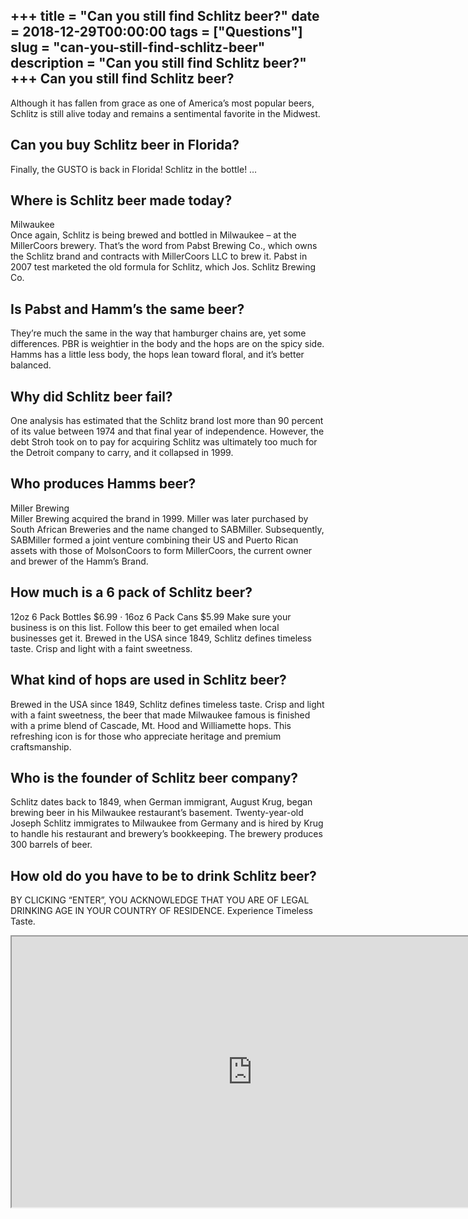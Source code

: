 +++
title = "Can you still find Schlitz beer?"
date = 2018-12-29T00:00:00
tags = ["Questions"]
slug = "can-you-still-find-schlitz-beer"
description = "Can you still find Schlitz beer?"
+++
Can you still find Schlitz beer?
--------------------------------

Although it has fallen from grace as one of America’s most popular beers, Schlitz is still alive today and remains a sentimental favorite in the Midwest.

Can you buy Schlitz beer in Florida?
------------------------------------

Finally, the GUSTO is back in Florida! Schlitz in the bottle! …

Where is Schlitz beer made today?
---------------------------------

Milwaukee  
Once again, Schlitz is being brewed and bottled in Milwaukee – at the MillerCoors brewery. That’s the word from Pabst Brewing Co., which owns the Schlitz brand and contracts with MillerCoors LLC to brew it. Pabst in 2007 test marketed the old formula for Schlitz, which Jos. Schlitz Brewing Co.

Is Pabst and Hamm’s the same beer?
----------------------------------

They’re much the same in the way that hamburger chains are, yet some differences. PBR is weightier in the body and the hops are on the spicy side. Hamms has a little less body, the hops lean toward floral, and it’s better balanced.

Why did Schlitz beer fail?
--------------------------

One analysis has estimated that the Schlitz brand lost more than 90 percent of its value between 1974 and that final year of independence. However, the debt Stroh took on to pay for acquiring Schlitz was ultimately too much for the Detroit company to carry, and it collapsed in 1999.

Who produces Hamms beer?
------------------------

Miller Brewing  
Miller Brewing acquired the brand in 1999. Miller was later purchased by South African Breweries and the name changed to SABMiller. Subsequently, SABMiller formed a joint venture combining their US and Puerto Rican assets with those of MolsonCoors to form MillerCoors, the current owner and brewer of the Hamm’s Brand.

How much is a 6 pack of Schlitz beer?
-------------------------------------

12oz 6 Pack Bottles $6.99 · 16oz 6 Pack Cans $5.99 Make sure your business is on this list. Follow this beer to get emailed when local businesses get it. Brewed in the USA since 1849, Schlitz defines timeless taste. Crisp and light with a faint sweetness.

What kind of hops are used in Schlitz beer?
-------------------------------------------

Brewed in the USA since 1849, Schlitz defines timeless taste. Crisp and light with a faint sweetness, the beer that made Milwaukee famous is finished with a prime blend of Cascade, Mt. Hood and Williamette hops. This refreshing icon is for those who appreciate heritage and premium craftsmanship.

Who is the founder of Schlitz beer company?
-------------------------------------------

Schlitz dates back to 1849, when German immigrant, August Krug, began brewing beer in his Milwaukee restaurant’s basement. Twenty-year-old Joseph Schlitz immigrates to Milwaukee from Germany and is hired by Krug to handle his restaurant and brewery’s bookkeeping. The brewery produces 300 barrels of beer.

How old do you have to be to drink Schlitz beer?
------------------------------------------------

BY CLICKING “ENTER”, YOU ACKNOWLEDGE THAT YOU ARE OF LEGAL DRINKING AGE IN YOUR COUNTRY OF RESIDENCE. Experience Timeless Taste.

<iframe allow="accelerometer; autoplay; clipboard-write; encrypted-media; gyroscope; picture-in-picture" allowfullscreen="" class="__youtube_prefs__  epyt-is-override  no-lazyload" data-no-lazy="1" data-origheight="433" data-origwidth="770" data-skipgform_ajax_framebjll="" height="433" id="_ytid_67271" loading="lazy" src="https://www.youtube.com/embed/0Tg65PHwQ_E?enablejsapi=1&autoplay=0&cc_load_policy=0&cc_lang_pref=&iv_load_policy=1&loop=0&modestbranding=0&rel=1&fs=1&playsinline=0&autohide=2&theme=dark&color=red&controls=1&" title="YouTube player" width="770"></iframe>
